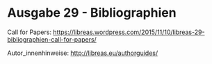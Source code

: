 # Ausgabe 29 - Bibliographien

Call for Papers: https://libreas.wordpress.com/2015/11/10/libreas-29-bibliographien-call-for-papers/

Autor_innenhinweise: http://libreas.eu/authorguides/

